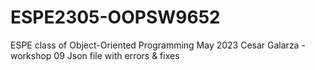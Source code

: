 # ESPE2305-OOPSW9652
ESPE class of Object-Oriented Programming May 2023
Cesar Galarza - workshop 09 Json file with errors & fixes
